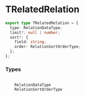 # TRelatedRelation

```ts
export type TRelatedRelation = {
  type: RelationDataType;
  limit?: null | number;
  sort?: {
    field: string;
    order: RelationSortOrderType;
  };
};
```

<h3>Types</h3>
<pre>
  <code class="language-ts" style="padding: 0; margin-top: 12px; margin-top: -18px;">
    <a href="./RelationDataType.md" target="_blank" style="text-decoration: none; cursor:pointer">RelationDataType</a>
    <a href="./RelationSortOrderType.md" target="_blank" style="text-decoration: none; cursor:pointer">RelationSortOrderType</a>
  </code>
</pre>
